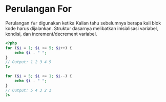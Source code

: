 # Perulangan For

Perulangan `for` digunakan ketika Kalian tahu sebelumnya berapa kali blok kode harus dijalankan. Struktur dasarnya melibatkan inisialisasi variabel, kondisi, dan increment/decrement variabel.

```php
<?php
for ($i = 1; $i <= 5; $i++) {
    echo $i . " ";
}
// Output: 1 2 3 4 5
?>

for ($i = 5; $i <= 1; $i--) {
    echo $i . " ";
}
// Output: 5 4 3 2 1
?>
```
